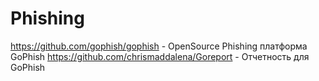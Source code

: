# Phishing

https://github.com/gophish/gophish - OpenSource Phishing платформа GoPhish
https://github.com/chrismaddalena/Goreport - Отчетность для GoPhish
